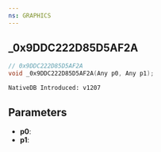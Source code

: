 ```yaml
---
ns: GRAPHICS
---
```

## _0x9DDC222D85D5AF2A

```c
// 0x9DDC222D85D5AF2A
void _0x9DDC222D85D5AF2A(Any p0, Any p1);
```

```
NativeDB Introduced: v1207
```

## Parameters
* **p0**:
* **p1**:
